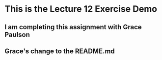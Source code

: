 # This is the Lecture 12 Exercise Demo

## I am completing this assignment with Grace Paulson

## Grace's change to the README.md